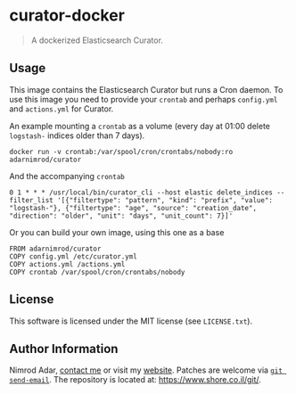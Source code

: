 # curator-docker

> A dockerized Elasticsearch Curator.

## Usage

This image contains the Elasticsearch Curator but runs a Cron daemon. To use
this image you need to provide your `crontab` and perhaps `config.yml` and
`actions.yml` for Curator.

An example mounting a `crontab` as a volume (every day at 01:00 delete
`logstash-` indices older than 7 days).

```
docker run -v crontab:/var/spool/cron/crontabs/nobody:ro adarnimrod/curator
```

And the accompanying `crontab`

```
0 1 * * * /usr/local/bin/curator_cli --host elastic delete_indices --filter_list '[{"filtertype": "pattern", "kind": "prefix", "value": "logstash-"}, {"filtertype": "age", "source": "creation_date", "direction": "older", "unit": "days", "unit_count": 7}]'
```

Or you can build your own image, using this one as a base

```
FROM adarnimrod/curator
COPY config.yml /etc/curator.yml
COPY actions.yml /actions.yml
COPY crontab /var/spool/cron/crontabs/nobody
```

## License

This software is licensed under the MIT license (see `LICENSE.txt`).

## Author Information

Nimrod Adar, [contact me](mailto:nimrod@shore.co.il) or visit my [website](
https://www.shore.co.il/). Patches are welcome via [`git send-email`](
http://git-scm.com/book/en/v2/Git-Commands-Email). The repository is located
at: <https://www.shore.co.il/git/>.
